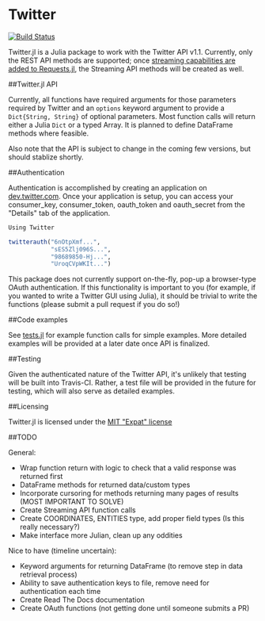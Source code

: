 # Twitter

[![Build Status](https://travis-ci.org/randyzwitch/Twitter.jl.png)](https://travis-ci.org/randyzwitch/Twitter.jl)

Twitter.jl is a Julia package to work with the Twitter API v1.1. Currently, only the REST API methods are supported; once [streaming capabilities are added to Requests.jl](https://github.com/loladiro/Requests.jl/issues/19), the Streaming API methods will be created as well.

##Twitter.jl API

Currently, all functions have required arguments for those parameters required by Twitter and an `options` keyword argument to provide a `Dict{String, String}` of optional parameters. Most function calls will return either a Julia `Dict` or a typed Array. It is planned to define DataFrame methods where feasible.

Also note that the API is subject to change in the coming few versions, but should stablize shortly.

##Authentication

Authentication is accomplished by creating an application on [dev.twitter.com](https://dev.twitter.com). Once your application is setup, you can access your consumer_key, consumer_token, oauth_token and oauth_secret from the "Details" tab of the application.

```julia
Using Twitter

twitterauth("6nOtpXmf...", 
            "sES5Zlj096S...",
            "98689850-Hj...",
            "UroqCVpWKIt...")
```

This package does not currently support on-the-fly, pop-up a browser-type OAuth authentication. If this functionality is important to you (for example, if you wanted to write a Twitter GUI using Julia), it should be trivial to write the functions (please submit a pull request if you do so!)

##Code examples

See [tests.jl](https://github.com/randyzwitch/Twitter.jl/blob/master/tests/tests.jl) for example function calls for simple examples. More detailed examples will be provided at a later date once API is finalized.

##Testing

Given the authenticated nature of the Twitter API, it's unlikely that testing will be built into Travis-CI. Rather, a test file will be provided in the future for testing, which will also serve as detailed examples.

##Licensing

Twitter.jl is licensed under the [MIT "Expat" license](https://github.com/randyzwitch/Twitter.jl/blob/master/LICENSE.md)

##TODO

General:
- Wrap function return with logic to check that a valid response was returned first
- DataFrame methods for returned data/custom types
- Incorporate cursoring for methods returning many pages of results (MOST IMPORTANT TO SOLVE)
- Create Streaming API function calls
- Create COORDINATES, ENTITIES type, add proper field types (Is this really necessary?)
- Make interface more Julian, clean up any oddities

Nice to have (timeline uncertain):

- Keyword arguments for returning DataFrame (to remove step in data retrieval process)
- Ability to save authentication keys to file, remove need for authentication each time
- Create Read The Docs documentation
- Create OAuth functions (not getting done until someone submits a PR)
